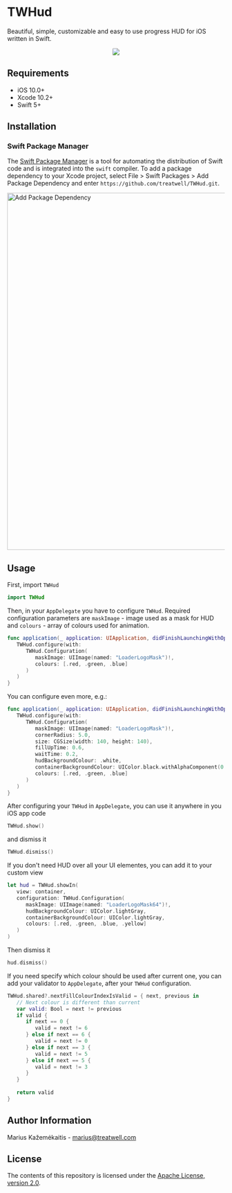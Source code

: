 # TWHud

Beautiful, simple, customizable and easy to use progress HUD for iOS written in Swift.

<div align="center">  
    
<a href="https://treatwell.com/tech/">
<img style="border-radius: 10%;" src="https://user-images.githubusercontent.com/39797949/72060244-42046680-32dc-11ea-9bf8-56e50e07de89.png" />
</a>

</div>

## Requirements

- iOS 10.0+
- Xcode 10.2+
- Swift 5+

## Installation

### Swift Package Manager

The [Swift Package Manager](https://swift.org/package-manager/) is a tool for automating the distribution of Swift code and is integrated into the `swift` compiler. To add a package dependency to your Xcode project, select File > Swift Packages > Add Package Dependency and enter `https://github.com/treatwell/TWHud.git`.

<img width="825" alt="Add Package Dependency" src="https://user-images.githubusercontent.com/39797949/72062278-269b5a80-32e0-11ea-83bc-341739a44424.png">

## Usage

First, import `TWHud`
```swift
import TWHud
```

Then, in your `AppDelegate` you have to configure `TWHud`. Required configuration parameters are `maskImage` - image used as a mask for HUD and `colours` - array of colours used for animation.
```swift
func application(_ application: UIApplication, didFinishLaunchingWithOptions launchOptions: [UIApplication.LaunchOptionsKey: Any]?) -> Bool {
   TWHud.configure(with:
      TWHud.Configuration(
         maskImage: UIImage(named: "LoaderLogoMask")!,
         colours: [.red, .green, .blue]
      )
   )
}
```

You can configure even more, e.g.:

```swift
func application(_ application: UIApplication, didFinishLaunchingWithOptions launchOptions: [UIApplication.LaunchOptionsKey: Any]?) -> Bool {
   TWHud.configure(with:
      TWHud.Configuration(
         maskImage: UIImage(named: "LoaderLogoMask")!,
         cornerRadius: 5.0,
         size: CGSize(width: 140, height: 140),
         fillUpTime: 0.6,
         waitTime: 0.2,
         hudBackgroundColour: .white,
         containerBackgroundColour: UIColor.black.withAlphaComponent(0.5),
         colours: [.red, .green, .blue]
      )
   )
}
```

After configuring your `TWHud` in `AppDelegate`, you can use it anywhere in you iOS app code

```swift
TWHud.show()
```

and dismiss it

```swift
TWHud.dismiss()
```

If you don't need HUD over all your UI elementes, you can add it to your custom view

```swift
let hud = TWHud.showIn(
   view: container, 
   configuration: TWHud.Configuration(
      maskImage: UIImage(named: "LoaderLogoMask64")!,
      hudBackgroundColour: UIColor.lightGray,
      containerBackgroundColour: UIColor.lightGray,
      colours: [.red, .green, .blue, .yellow]
   )
)  
```

Then dismiss it 

```swift
hud.dismiss()
```

If you need specify which colour should be used after current one, you can add your validator to `AppDelegate`, after your `TWHud` configuration.

```swift
TWHud.shared?.nextFillColourIndexIsValid = { next, previous in
   // Next colour is different than current
   var valid: Bool = next != previous
   if valid {
      if next == 0 {
         valid = next != 6
      } else if next == 6 {
         valid = next != 0
      } else if next == 3 {
         valid = next != 5
      } else if next == 5 {
         valid = next != 3
      }
   }
            
   return valid
}
```

## Author Information
Marius Kažemėkaitis - marius@treatwell.com

## License
The contents of this repository is licensed under the [Apache License, version 2.0](http://www.apache.org/licenses/LICENSE-2.0).
